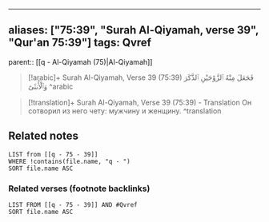 
---
aliases: ["75:39", "Surah Al-Qiyamah, verse 39", "Qur'an 75:39"]
tags: Qvref
---

parent:: [[q - Al-Qiyamah (75)|Al-Qiyamah]]

> [!arabic]+ Surah Al-Qiyamah, Verse 39 (75:39)
> <span class="quran-arabic">فَجَعَلَ مِنْهُ ٱلزَّوْجَيْنِ ٱلذَّكَرَ وَٱلْأُنثَىٰٓ</span>
^arabic

> [!translation]+ Surah Al-Qiyamah, Verse 39 (75:39) - Translation
> Он сотворил из него чету: мужчину и женщину.
^translation



## Related notes
```dataview
LIST from [[q - 75 - 39]]
WHERE !contains(file.name, "q - ")
SORT file.name ASC
```

### Related verses (footnote backlinks)
```dataview
LIST FROM [[q - 75 - 39]] AND #Qvref
SORT file.name ASC
```

